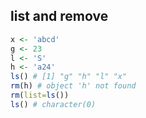 ## list and remove
```r
x <- 'abcd'
g <- 23
l <- 'S'
h <- 'a24'
ls() # [1] "g" "h" "l" "x"
rm(h) # object 'h' not found
rm(list=ls())
ls() # character(0)
```
